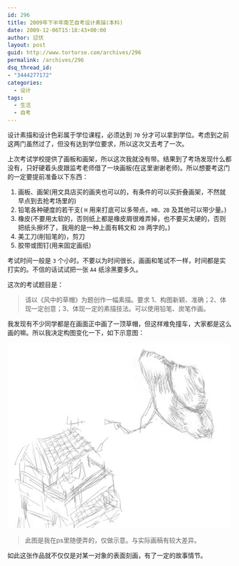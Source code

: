 ```yaml
---
id: 296
title: 2009年下半年南艺自考设计素描(本科)
date: 2009-12-06T15:18:43+00:00
author: 愆伏
layout: post
guid: http://www.tortorse.com/archives/296
permalink: /archives/296
dsq_thread_id:
- "3444277172"
categories:
  - 设计
tags:
  - 生活
  - 自考
---
```

设计素描和设计色彩属于学位课程，必须达到 `70` 分才可以拿到学位。考虑到之前这两门虽然过了，但没有达到学位要求，所以这次又去考了一次。

上次考试学校提供了画板和画架，所以这次我就没有带。结果到了考场发现什么都没有，只好硬着头皮跟监考老师借了一块画板(在这里谢谢老师)。所以想要考这门的一定要提前准备以下东西：

1. 画板、画架(用文具店买的画夹也可以的，有条件的可以买折叠画架，不然就早点到去抢考场里的)
2. 铅笔各种硬度的若干支( `H` 用来打底可以多带点，`HB、2B` 及其他可以带少量。)
3. 橡皮(不要用太软的，否则纸上都是橡皮屑很难弄掉，也不要买太硬的，否则把纸头擦坏了，我用的是一种上面有韩文和 `2B` 两字的。)
4. 美工刀(削铅笔的)，剪刀
5. 胶带或图钉(用来固定画纸)

考试时间一般是 `3` 个小时。不要以为时间很长，画画和笔试不一样，时间都是实打实的。不信的话试试把一张 `A4` 纸涂黑要多久。

这次的考试题目是：

> 请以《风中的草帽》为题创作一幅素描。要求 1、构图新颖、准确；2、体现一定创意；3、体现一定的素描技法。可以使用铅笔、炭笔作画。

我发现有不少同学都是在画面正中画了一顶草帽，但这样难免撞车，大家都是这么画的嘛。所以我决定构图变化一下，如下示意图：

![the-grasshat-fly-by-wind](/wp-content/uploads/2009/12/thegrasshatinwind.jpg)

> 此图是我在ps里随便弄的，仅做示意。与实际画稿有较大差异。

如此这张作品就不仅仅是对某一对象的表面刻画，有了一定的故事情节。